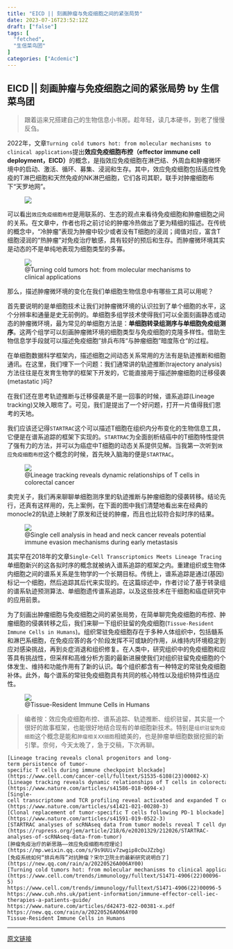 ```yaml
---
title: "EICD || 刻画肿瘤与免疫细胞之间的紧张局势"
date: 2023-07-16T23:52:12Z
draft: ["false"]
tags: [
  "fetched",
  "生信菜鸟团"
]
categories: ["Acdemic"]
---
```

EICD || 刻画肿瘤与免疫细胞之间的紧张局势 by 生信菜鸟团
------
<div><section data-tool="mdnice编辑器" data-website="https://www.mdnice.com"><blockquote data-tool="mdnice编辑器"><p>跟着运来兄搭建自己的生物信息小书房。趁年轻，读几本硬书，到老了慢慢反刍。</p></blockquote><p data-tool="mdnice编辑器">2022年，文章<code>Turning cold tumors hot: from molecular mechanisms to clinical applications</code>提出<strong>效应免疫细胞布控（effector immune cell deployment，EICD）</strong>的概念，是指效应免疫细胞在淋巴结、外周血和肿瘤微环境中的启动、激活、循环、募集、浸润和生存。其中，效应免疫细胞包括适应性免疫的T淋巴细胞和天然免疫的NK淋巴细胞，它们各司其职，联手对肿瘤细胞布下“天罗地网”。</p><figure data-tool="mdnice编辑器"><img data-ratio="0.6997635933806147" data-src="https://mmbiz.qpic.cn/mmbiz_png/iaRJcrq2LosicPUknT2a83IsIcduCRaJCfJp485q9sS7trs7nTkPgbDAjxzaI2Qib81REUGNg66mGq7ST2U5uAfkw/640?wx_fmt=png" data-type="png" data-w="1269" src="https://mmbiz.qpic.cn/mmbiz_png/iaRJcrq2LosicPUknT2a83IsIcduCRaJCfJp485q9sS7trs7nTkPgbDAjxzaI2Qib81REUGNg66mGq7ST2U5uAfkw/640?wx_fmt=png"></figure><p data-tool="mdnice编辑器">可以看出<code>效应免疫细胞布控</code>是用联系的、生态的观点来看待免疫细胞和肿瘤细胞之间的关系。在文章中，作者也将之前讨论的肿瘤冷热做出了更为精细的描述。在传统的概念中，“冷肿瘤”表现为肿瘤中较少或者没有T细胞的浸润；阈值对应，富含T细胞浸润的“热肿瘤”对免疫治疗敏感，具有较好的预后和生存。而肿瘤微环境其实是动态的不是单纯地表现为细胞类型的多寡。</p><figure data-tool="mdnice编辑器"><img data-ratio="0.4724938875305624" data-src="https://mmbiz.qpic.cn/mmbiz_png/iaRJcrq2LosicPUknT2a83IsIcduCRaJCfj4lTtUaJwibibDy7M9iaVbtPyppTmHNbhG4zCibyF1YFXOCiao2IL1UXdkg/640?wx_fmt=png" data-type="png" data-w="1636" src="https://mmbiz.qpic.cn/mmbiz_png/iaRJcrq2LosicPUknT2a83IsIcduCRaJCfj4lTtUaJwibibDy7M9iaVbtPyppTmHNbhG4zCibyF1YFXOCiao2IL1UXdkg/640?wx_fmt=png"><figcaption>@Turning cold tumors hot: from molecular mechanisms to clinical applications</figcaption></figure><p data-tool="mdnice编辑器">那么，描述肿瘤微环境的变化在我们单细胞生物信息中有哪些工具可以用呢？</p><p data-tool="mdnice编辑器">首先要说明的是单细胞技术让我们对肿瘤微环境的认识拉到了单个细胞的水平，这个分辨率和通量是史无前例的。单细胞多组学技术使得我们可以全面刻画静态或动态的肿瘤微环境，最为常见的单细胞方法是：<strong>单细胞转录组测序与单细胞免疫组测序</strong>。这两个组学可以刻画肿瘤微环境的细胞类型与免疫细胞的克隆多样性。借助生物信息学手段就可以描述免疫细胞”排兵布阵“与肿瘤细胞”暗度陈仓“的过程。</p><p data-tool="mdnice编辑器">在单细胞数据科学框架内，描述细胞之间动态关系常用的方法有是轨迹推断和细胞通讯。在这里，我们埋下一个问题：我们通常讲的轨迹推断(trajectory analysis)方法往往是在发育生物学的框架下开发的，它能直接用于描述肿瘤细胞的迁移侵袭(metastatic )吗?</p><p data-tool="mdnice编辑器">在我们还在思考轨迹推断与迁移侵袭是不是一回事的时候，谱系追踪(Lineage tracking)又映入眼帘了。可见，我们是提出了一个好问题，打开一片值得我们思考的天地。</p><p data-tool="mdnice编辑器">我们应该还记得<code>STARTRAC</code>这个可以描述T细胞在组织内分布变化的生物信息工具，它便是在谱系追踪的框架下实现的。<code>STARTRAC</code>为全面剖析结癌中的T细胞特性提供了强有力的方法，并可以为癌症中T细胞的动态关系提供见解。当我第一次听到<code>效应免疫细胞布控</code>这个概念的时候，首先映入脑海的便是<code>STARTRAC</code>。</p><figure data-tool="mdnice编辑器"><img data-ratio="0.47560975609756095" data-src="https://mmbiz.qpic.cn/mmbiz_png/iaRJcrq2LosicPUknT2a83IsIcduCRaJCfIGib9Z4SJ5JnUEvmPwX5WYXQqUHxTbj7e09V4GtB7d8a1AGGqwXibdkQ/640?wx_fmt=png" data-type="png" data-w="738" src="https://mmbiz.qpic.cn/mmbiz_png/iaRJcrq2LosicPUknT2a83IsIcduCRaJCfIGib9Z4SJ5JnUEvmPwX5WYXQqUHxTbj7e09V4GtB7d8a1AGGqwXibdkQ/640?wx_fmt=png"><figcaption>@Lineage tracking reveals dynamic relationships of T cells in colorectal cancer</figcaption></figure><p data-tool="mdnice编辑器">卖完关子，我们再来聊聊单细胞测序里的轨迹推断与肿瘤细胞的侵袭转移。结论先行，还真有这样用的，先上案例，在下面的图中我们清楚地看出来在经典的monocle2的轨迹上映射了原发和迁徙的肿瘤，而且也比较符合拟时序的结果。</p><figure data-tool="mdnice编辑器"><img data-ratio="0.4051948051948052" data-src="https://mmbiz.qpic.cn/mmbiz_png/iaRJcrq2LosicPUknT2a83IsIcduCRaJCfCXhlNRmaphUoxNL73E1ic7s9Pm4cNrbKJxqbtba0J9hBXKvxTkrtGQg/640?wx_fmt=png" data-type="png" data-w="770" src="https://mmbiz.qpic.cn/mmbiz_png/iaRJcrq2LosicPUknT2a83IsIcduCRaJCfCXhlNRmaphUoxNL73E1ic7s9Pm4cNrbKJxqbtba0J9hBXKvxTkrtGQg/640?wx_fmt=png"><figcaption>@Single cell analysis in head and neck cancer reveals potential immune evasion mechanisms during early metastasis</figcaption></figure><p data-tool="mdnice编辑器">其实早在2018年的文章<code>Single-Cell Transcriptomics Meets Lineage Tracing</code>单细胞新兴的这各拟时序的概念就被纳入谱系追踪的框架之内。重建组织或生物体内细胞之间的谱系关系是生物学的一个长期目标。传统上，谱系追踪是通过(基因)标记一个细胞，然后追踪其后代来实现的。在这篇综述中，作者讨论了基于转录组的谱系轨迹预测算法、单细胞遗传谱系追踪，以及这些技术在干细胞和癌症研究中的应用前景。</p><p data-tool="mdnice编辑器">为了刻画出肿瘤细胞与免疫细胞之间的紧张局势，在简单聊完免疫细胞的布控、肿瘤细胞的侵袭转移之后，我们来聊一下组织驻留的免疫细胞(<code>Tissue-Resident Immune Cells in Humans</code>)。组织常驻免疫细胞存在于多种人体组织中，包括髓系和淋巴系细胞，在免疫应答的各个阶段发挥不可或缺的作用，从维持内环境稳定到应对感染挑战，再到炎症消退和组织修复。在人类中，研究组织中的免疫细胞和应答具有挑战性，但采样和高维分析方面的最新进展使我们对组织驻留免疫细胞的个体发生、维持和功能作用有了新的认识。每个组织都含有一种特定的常驻免疫细胞补体。此外，每个谱系的常驻免疫细胞具有共同的核心特性以及组织特异性适应性。</p><figure data-tool="mdnice编辑器"><img data-ratio="0.7536382536382537" data-src="https://mmbiz.qpic.cn/mmbiz_png/iaRJcrq2LosicPUknT2a83IsIcduCRaJCf5noFLicHvBJuBTRjXMf1hTvbsFFdgByR8e5K79KqUtAGornNKWJG8cg/640?wx_fmt=png" data-type="png" data-w="962" src="https://mmbiz.qpic.cn/mmbiz_png/iaRJcrq2LosicPUknT2a83IsIcduCRaJCf5noFLicHvBJuBTRjXMf1hTvbsFFdgByR8e5K79KqUtAGornNKWJG8cg/640?wx_fmt=png"><figcaption>@Tissue-Resident Immune Cells in Humans</figcaption></figure><blockquote data-tool="mdnice编辑器"><p>编者按：效应免疫细胞布控、谱系追踪、轨迹推断、组织驻留，其实是一个很好的故事框架，也能很好地结合现有的单细胞新技术。特别是<code>组织驻留免疫细胞</code>这个概念是能和<code>肿瘤相关XX细胞</code>相媲美的，也是肿瘤单细胞数据挖掘的新引擎。奈何，今天太晚了，急于交稿，下次再聊。</p></blockquote><pre data-tool="mdnice编辑器"><span></span><code>[Lineage tracing reveals clonal progenitors and long-term persistence of tumor-specific T cells during immune checkpoint blockade](https://www.cell.com/cancer-cell/fulltext/S1535-6108(23)00082-X)<br>[Lineage tracking reveals dynamic relationships of T cells <span>in</span> colorectal cancer](https://www.nature.com/articles/s41586-018-0694-x)<br>[Single-cell transcriptome and TCR profiling reveal activated and expanded T cell populations <span>in</span> Parkinson’s disease](https://www.nature.com/articles/s41421-021-00280-3)<br>[Clonal replacement of tumor-specific T cells following PD-1 blockade](https://www.nature.com/articles/s41591-019-0522-3)<br>[STARTRAC analyses of scRNAseq data from tumor models reveal T cell dynamics and therapeutic targets ](https://rupress.org/jem/article/218/6/e20201329/212026/STARTRAC-analyses-of-scRNAseq-data-from-tumor)<br>[肿瘤免疫治疗的新思路——效应免疫细胞布控理论](https://mp.weixin.qq.com/s/9s9UUiv7zwgip8cOuJZzbg)<br>[免疫系统如何“排兵布阵”对抗肿瘤？宋尔卫院士的最新研究说明白了](https://new.qq.com/rain/a/20220526A006AY00)<br>[Turning cold tumors hot: from molecular mechanisms to clinical applications](https://www.cell.com/trends/immunology/fulltext/S1471-4906(22)00096-5)<br>https://www.cell.com/trends/immunology/fulltext/S1471-4906(22)00096-5 <br>https://www.cuh.nhs.uk/patient-information/immune-effector-cell-iec-therapies<span>-a</span>-patients-guide/<br>https://www.nature.com/articles/d42473-022-00381-x.pdf<br>https://new.qq.com/rain/a/20220526A006AY00<br>Tissue-Resident Immune Cells <span>in</span> Humans<br></code></pre></section><p><mp-style-type data-value="10000"></mp-style-type></p></div>  
<hr>
<a href="https://mp.weixin.qq.com/s/Zi58Nb5XC5BCOAIM6H81qQ",target="_blank" rel="noopener noreferrer">原文链接</a>
